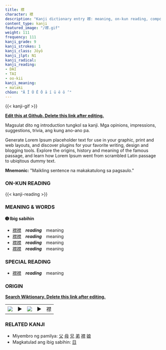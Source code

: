 ```yaml
---
title: 襟
character: 襟
description: "Kanji dictionary entry 襟: meaning, on-kun reading, compounds, origin, related kanji"
content_type: kanji
featured_image: "/襟.gif"
weight: 111
frequency: 111
kanji_grade: 9
kanji_strokes: 1
kanji_class: Jōyō
kanji_jlpt: N1
kanji_radical: 
kanji_reading: 
- DAI
- TAI
- oo-kii
kanji_meaning:
- malaki
chōon: "Ā Ī Ū Ē Ō ā ī ū ē ō ’"
---
```

[//]: # (Don't edit the line below. Kanji animated GIF code is automatically generated.)
{{< kanji-gif >}}

[//]: # (Edit below this line.)

**[Edit this at Github. Delete this link after editing.](https://github.com/tim0g/tim/tree/main/content/kanji/襟/index.md)**

Magsulat dito ng introduction tungkol sa kanji. Mga opinions, impressions, suggestions, trivia, ang kung ano-ano pa.

Generate Lorem Ipsum placeholder text for use in your graphic, print and web layouts, and discover plugins for your favorite writing, design and blogging tools. Explore the origins, history and meaning of the famous passage, and learn how Lorem Ipsum went from scrambled Latin passage to ubiqitous dummy text.
 
**Mnemonic:** "Maikling sentence na makakatulong sa pagsaulo."

### ON-KUN READING

[//]: # (Don't edit the line below. ON-KUN READING code is automatically generated.)
{{< kanji-reading >}}

### MEANING & WORDS

#### ➊ **Ibig sabihin**
  - [襟](../襟)[襟](../襟)　***reading***　meaning
  - [襟](../襟)[襟](../襟)　***reading***　meaning
  - [襟](../襟)[襟](../襟)　***reading***　meaning
  - [襟](../襟)[襟](../襟)　***reading***　meaning

### SPECIAL READING
  - [襟](../襟)[襟](../襟)　***reading***　meaning

### ORIGIN

**[Search Wiktionary. Delete this link after editing.](https://wiktionary.org/wiki/襟)**
<table class="kanji-table"><tr><td>
<img src="60px-襟-bronze.svg.png">
</td><td>▶</td><td>
<img src="60px-襟-oracle.svg.png">
</td><td>▶</td>
<td class="kanji-origin">襟</td>
</tr></table>

### RELATED KANJI
- Miyembro ng pamilya: [父](../父) [母](../母) [兄](../兄) [弟](../弟) [襟](../襟) [娘](../娘)
- Magkatulad ang ibig sabihin: [日](../日)
